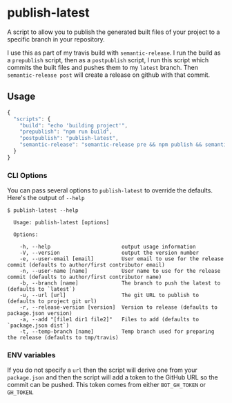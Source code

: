 # publish-latest

A script to allow you to publish the generated built files of your project to a specific branch in your repository.

I use this as part of my travis build with `semantic-release`. I run the build as a `prepublish` script, then as a
`postpublish` script, I run this script which commits the built files and pushes them to my `latest` branch.
Then `semantic-release post` will create a release on github with that commit.

## Usage

```javascript
{
  "scripts": {
    "build": "echo 'building project'",
    "prepublish": "npm run build",
    "postpublish": "publish-latest",
    "semantic-release": "semantic-release pre && npm publish && semantic-release post"
  }
}
```

### CLI Options

You can pass several options to `publish-latest` to override the defaults. Here's the output of `--help`

```
$ publish-latest --help

  Usage: publish-latest [options]

  Options:

    -h, --help                       output usage information
    -V, --version                    output the version number
    -e, --user-email [email]         User email to use for the release commit (defaults to author/first contributor email)
    -n, --user-name [name]           User name to use for the release commit (defaults to author/first contributor name)
    -b, --branch [name]              The branch to push the latest to (defaults to `latest`)
    -u, --url [url]                  The git URL to publish to (defaults to project git url)
    -r, --release-version [version]  Version to release (defaults to package.json version)
    -a, --add "[file1 dir1 file2]"   Files to add (defaults to `package.json dist`)
    -t, --temp-branch [name]         Temp branch used for preparing the release (defaults to tmp/travis)
```

### ENV variables

If you do not specify a `url` then the script will derive one from your `package.json` and then the script will add a
token to the GitHub URL so the commit can be pushed. This token comes from either `BOT_GH_TOKEN` or `GH_TOKEN`.

